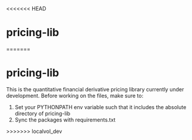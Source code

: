 <<<<<<< HEAD
# pricing-lib
=======
# pricing-lib

This is the quantitative financial derivative pricing library currently under development. Before working on the files, make sure to: 

<ol>
    <li>Set your PYTHONPATH env variable such that it includes the absolute directory of pricing-lib</li>
    <li>Sync the packages with requirements.txt</li>
</ol>
>>>>>>> localvol_dev
